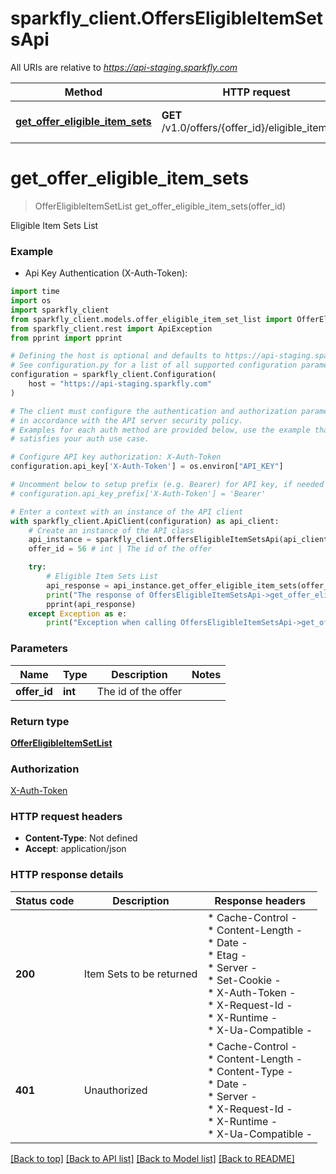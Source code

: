 # sparkfly_client.OffersEligibleItemSetsApi

All URIs are relative to *https://api-staging.sparkfly.com*

Method | HTTP request | Description
------------- | ------------- | -------------
[**get_offer_eligible_item_sets**](OffersEligibleItemSetsApi.md#get_offer_eligible_item_sets) | **GET** /v1.0/offers/{offer_id}/eligible_item_sets | Eligible Item Sets List


# **get_offer_eligible_item_sets**
> OfferEligibleItemSetList get_offer_eligible_item_sets(offer_id)

Eligible Item Sets List

### Example

* Api Key Authentication (X-Auth-Token):
```python
import time
import os
import sparkfly_client
from sparkfly_client.models.offer_eligible_item_set_list import OfferEligibleItemSetList
from sparkfly_client.rest import ApiException
from pprint import pprint

# Defining the host is optional and defaults to https://api-staging.sparkfly.com
# See configuration.py for a list of all supported configuration parameters.
configuration = sparkfly_client.Configuration(
    host = "https://api-staging.sparkfly.com"
)

# The client must configure the authentication and authorization parameters
# in accordance with the API server security policy.
# Examples for each auth method are provided below, use the example that
# satisfies your auth use case.

# Configure API key authorization: X-Auth-Token
configuration.api_key['X-Auth-Token'] = os.environ["API_KEY"]

# Uncomment below to setup prefix (e.g. Bearer) for API key, if needed
# configuration.api_key_prefix['X-Auth-Token'] = 'Bearer'

# Enter a context with an instance of the API client
with sparkfly_client.ApiClient(configuration) as api_client:
    # Create an instance of the API class
    api_instance = sparkfly_client.OffersEligibleItemSetsApi(api_client)
    offer_id = 56 # int | The id of the offer

    try:
        # Eligible Item Sets List
        api_response = api_instance.get_offer_eligible_item_sets(offer_id)
        print("The response of OffersEligibleItemSetsApi->get_offer_eligible_item_sets:\n")
        pprint(api_response)
    except Exception as e:
        print("Exception when calling OffersEligibleItemSetsApi->get_offer_eligible_item_sets: %s\n" % e)
```



### Parameters

Name | Type | Description  | Notes
------------- | ------------- | ------------- | -------------
 **offer_id** | **int**| The id of the offer | 

### Return type

[**OfferEligibleItemSetList**](OfferEligibleItemSetList.md)

### Authorization

[X-Auth-Token](../README.md#X-Auth-Token)

### HTTP request headers

 - **Content-Type**: Not defined
 - **Accept**: application/json

### HTTP response details
| Status code | Description | Response headers |
|-------------|-------------|------------------|
**200** | Item Sets to be returned |  * Cache-Control -  <br>  * Content-Length -  <br>  * Date -  <br>  * Etag -  <br>  * Server -  <br>  * Set-Cookie -  <br>  * X-Auth-Token -  <br>  * X-Request-Id -  <br>  * X-Runtime -  <br>  * X-Ua-Compatible -  <br>  |
**401** | Unauthorized |  * Cache-Control -  <br>  * Content-Length -  <br>  * Content-Type -  <br>  * Date -  <br>  * Server -  <br>  * X-Request-Id -  <br>  * X-Runtime -  <br>  * X-Ua-Compatible -  <br>  |

[[Back to top]](#) [[Back to API list]](../README.md#documentation-for-api-endpoints) [[Back to Model list]](../README.md#documentation-for-models) [[Back to README]](../README.md)

